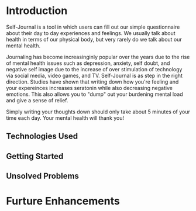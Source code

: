 # Introduction 
  Self-Journal is a tool in which users can fill out our simple questionnaire about their day to day experiences and feelings. We usually talk about health in terms of our physical body, but very rarely do we talk about our mental health. 
  
  Journaling has become increasinginly popular over the years due to the rise of mental health issues such as depression, anxiety, self doubt, and negative self image due to the increase of over stimulation of technology via social media, video games, and TV. Self-Journal is as step in the right direction. Studies have shown that writing down how you're feeling and your expereinces increases seratonin while also decreasing negative emotions. This also allows you to "dump" out your burdening mental load and give a sense of relief. 
  
  Simply writing your thoughts down should only take about 5 minutes of your time each day. Your mental health will thank you!


## Technologies Used

## Getting Started 

## Unsolved Problems 

# Furture Enhancements 
